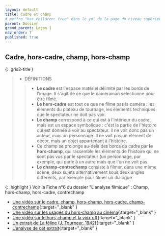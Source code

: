 ```yaml
---
layout: default
title: Cadre et champ
# mettre "has_children: true" dans le yml de la page du niveau supérieur
parent: Dossier
grand_parent: Leçon 1
nav_order: 7
published: true
---
```

## Cadre, hors-cadre, champ, hors-champ

{: .gris2-title }
> - DÉFINITIONS
>> - **Le cadre** est l'espace matériel délimité par les bords de l'image. Il s'agit de ce que le caméraman sélectionne pour être filmé.
>> - **Le hors-cadre** est tout ce que ne filme pas la caméra : les éléments du plateau de tournage, les éléments techniques que le spectateur ne doit pas voir.
>> - **Le champ** correspond à ce qui est à l'intérieur du cadre, mais est un espace symbolique : c'est la partie de l'histoire qui est donnée à voir au spectateur. Il ne voit donc pas un acteur, mais un personnage. Il ne voit pas un élément de décor, mais un objet appartenant à l'histoire. 
>> - Ce champ se prolonge au-delà des bords du cadre par **le hors-champ**, qui rassemble les éléments de l'histoire qui ne sont pas vus par le spectateur (un personnage, par exemple, qui parle à un autre mais que l'on ne voit pas. 
>> - **Le champ-contrechamp** consiste à filmer, dans une même scène, deux sujets alternativement sous deux angles différents, par exemple pour filmer un dialogue.

{: .highlight }
Voir la Fiche n°6 du dossier "L'analyse filmique" : Champ, hors-champ,
 hors-cadre, contrechamp

 
- [Une vidéo sur le cadre, champ, hors-champ, hors-cadre, champ-contrechamp](https://drive.google.com/file/d/1Mj-X9l2sZnHMdD-8kFkvI-t5VYmqUR4g/view?usp=drive_link){:target="_blank" }
- [Une vidéo sur les usages du hors-champ au cinéma](https://drive.google.com/file/d/1MnEzgs_NvTpH0YW0JXTElYdlNOPZXfp7/view?usp=drive_link){:target="_blank" }
- [Une vidéo sur le hors-champ et la voix off](https://drive.google.com/file/d/1OzDSkJ-7AZxPBqZqxGTTDCjkHO2wAqaa/view?usp=drive_link){:target="_blank" }
- [Un extrait de La féline (J. Tourneur, 1942)](https://drive.google.com/file/d/17AuXmc_ppSU_YVzGucy86xEwu6H6qm4G/view?usp=drive_link){:target="_blank" }
- [L'analyse de cet extrait](https://drive.google.com/file/d/1lL_FVvGgziHoJ0VcqKlGHa6E5ljLW2HE/view?usp=drive_link){:target="_blank" }


